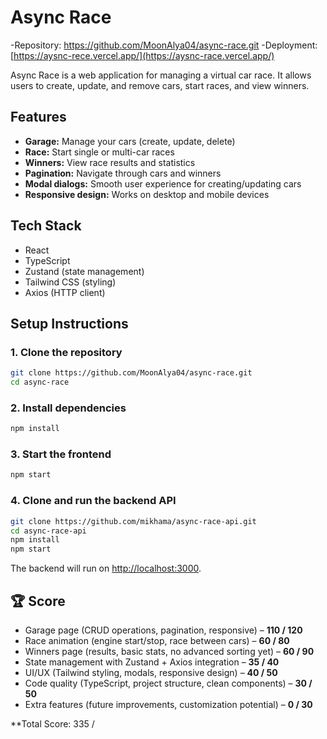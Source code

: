 # Async Race

-Repository: https://github.com/MoonAlya04/async-race.git
-Deployment: [https://aysnc-rece.vercel.app/](https://aysnc-race.vercel.app/)

Async Race is a web application for managing a virtual car race. It allows users to create, update, and remove cars, start races, and view winners.

## Features

- **Garage:** Manage your cars (create, update, delete)
- **Race:** Start single or multi-car races
- **Winners:** View race results and statistics
- **Pagination:** Navigate through cars and winners
- **Modal dialogs:** Smooth user experience for creating/updating cars
- **Responsive design:** Works on desktop and mobile devices

## Tech Stack

- React
- TypeScript
- Zustand (state management)
- Tailwind CSS (styling)
- Axios (HTTP client)

## Setup Instructions

### 1. Clone the repository

```bash
git clone https://github.com/MoonAlya04/async-race.git
cd async-race
```

### 2. Install dependencies

```bash
npm install
```

### 3. Start the frontend

```bash
npm start
```

### 4. Clone and run the backend API

```bash
git clone https://github.com/mikhama/async-race-api.git
cd async-race-api
npm install
npm start
```

The backend will run on [http://localhost:3000](http://localhost:3000).


## 🏆 Score

- Garage page (CRUD operations, pagination, responsive) – **110 / 120**
- Race animation (engine start/stop, race between cars) – **60 / 80**
- Winners page (results, basic stats, no advanced sorting yet) – **60 / 90**
- State management with Zustand + Axios integration – **35 / 40**
- UI/UX (Tailwind styling, modals, responsive design) – **40 / 50**
- Code quality (TypeScript, project structure, clean components) – **30 / 50**
- Extra features (future improvements, customization potential) – **0 / 30**

\*\*Total Score: 335 /
